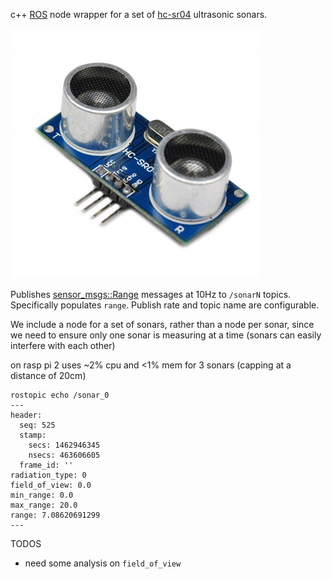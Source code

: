 c++ [ROS](http://www.ros.org/) node wrapper for a set of [hc-sr04](http://www.micropik.com/PDF/HCSR04.pdf) ultrasonic sonars.

![hc-sr04](hc_sr04.jpg)

Publishes [sensor_msgs::Range](http://docs.ros.org/jade/api/sensor_msgs/html/msg/Range.html) messages at 10Hz to `/sonarN` topics.
Specifically populates `range`. Publish rate and topic name are configurable.

We include a node for a set of sonars, rather than a node per sonar, since we need to ensure only one sonar is measuring at a time (sonars can easily interfere with each other)

on rasp pi 2 uses ~2% cpu and <1% mem for 3 sonars (capping at a distance of 20cm)

````
rostopic echo /sonar_0
---
header:
  seq: 525
  stamp:
    secs: 1462946345
    nsecs: 463606605
  frame_id: ''
radiation_type: 0
field_of_view: 0.0
min_range: 0.0
max_range: 20.0
range: 7.08620691299
---
````		    

TODOS
* need some analysis on `field_of_view`